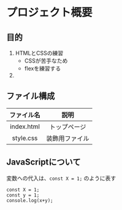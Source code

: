 # プロジェクト概要
## 目的
1. HTMLとCSSの練習<br>
    - CSSが苦手なため
    - flexを練習する
1. 

## ファイル構成
|ファイル名 |説明       |
|:---:       |:---:        |
|index.html|トップページ|
|style.css|装飾用ファイル|

## JavaScriptについて
変数への代入は、`const X = 1;` のように表す

```
const X = 1;
const y = 1;
console.log(x+y);

```